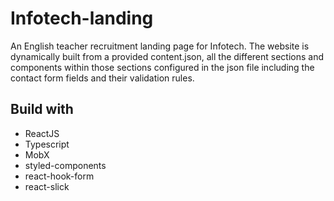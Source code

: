# Infotech-landing
An English teacher recruitment landing page for Infotech. The website is dynamically built from a provided content.json, all the different sections and components within those sections configured in the json file including the contact form fields and their validation rules.

## Build with

- ReactJS
- Typescript
- MobX
- styled-components
- react-hook-form
- react-slick

